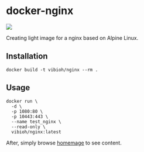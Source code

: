 # docker-nginx

[![](https://badge.imagelayers.io/vibioh/nginx:latest.svg)](https://imagelayers.io/?images=vibioh/nginx:latest 'Get your own badge on imagelayers.io')

Creating light image for a nginx based on Alpine Linux.

## Installation

`docker build -t vibioh/nginx --rm .`

## Usage

    docker run \
      -d \
      -p 1080:80 \
      -p 10443:443 \
      --name test_nginx \
      --read-only \
      vibioh/nginx:latest

After, simply browse [homemage](http://localhost:1080/) to see content.